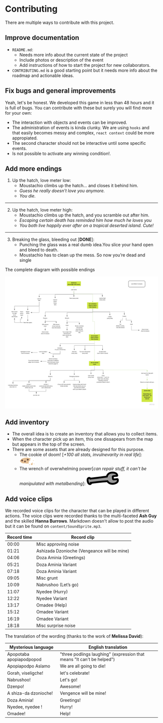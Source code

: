 # Contributing

There are multiple ways to contribute with this project.

## Improve documentation

- `README.md`:
  - Needs more info about the current state of the project
  - Include photos or description of the event
  - Add instructions of how to start the project for new collaborators.
- `CONTRIBUTING.md` is a good starting point but it needs more info about the roadmap and actionable ideas.

## Fix bugs and general improvements

Yeah, let's be honest. We developed this game in less than 48 hours and it is full of bugs. You can contribute with these but surely you will find more for your own:

- The interaction with objects and events can be improved.
- The administration of events is kinda clunky. We are using `hooks` and that easily becomes messy and complex, `react context` could be more appropiated.
- The second character should not be interactive until some specific events.
- Is not possible to activate any winning condition!.

## Add more endings

1. Up the hatch, love meter low:
   - Moustachio climbs up the hatch... and closes it behind him.
   - _Guess he really doesn’t love you anymore._
   - _You die._

---

2. Up the hatch, love meter high:
   - Moustachio climbs up the hatch, and you scramble out after him.
   - _Escaping certain death has reminded him how much he loves you_
   - _You both live happily ever after on a tropical deserted island. Cute!_

---

3. Breaking the glass, bleeding out [**DONE**]:
   - Punching the glass was a real dumb idea.You slice your hand open and bleed to death.
   - Moustachio has to clean up the mess. So now you’re dead and single

The complete diagram with possible endings

![Ending Diagram](content/ending-diagram.jpg)

## Add inventory

- The overall idea is to create an inventory that allows you to collect items.
- When the character pick up an item, this one dissapears from the map but appears in the top of the screen.
- There are some assets that are already designed for this purpose.
  - The cookie of doom! [*+100 all stats, invulnevarity in real life*]: ![Single cookie](content/Single_Cookie.svg)
  - The wrench of overwhelming power[*can repair stuff, it can't be manipulated with metalbending*]: ![Wrench](content/Wrench.svg)

## Add voice clips

We recorded voice clips for the character that can be played in different actions. The voice clips were recorded thanks to the multi-faceted **Ash Guy** and the skilled **Hanna Burrows**. Markdown doesn't allow to post the audio but it can be found on `content/SoundSprite.mp3`.

| Record time | Record clip                                 |
| ----------- | ------------------------------------------- |
| 00:00       | Misc approving noise                        |
| 01:21       | Ashizada Dzonioche (Vengeance will be mine) |
| 04:06       | Doza Aminia (Greetings)                     |
| 05:21       | Doza Aminia Variant                         |
| 07:18       | Doza Aminia Variant                         |
| 09:05       | Misc grunt                                  |
| 10:09       | Nabrushoo (Let’s go)                        |
| 11:07       | Nyedee (Hurry)                              |
| 12:22       | Nyedee Variant                              |
| 13:17       | Omadee (Help)                               |
| 15:12       | Omadee Variant                              |
| 16:19       | Omadee Variant                              |
| 18:18       | Misc surprise noise                         |

The translation of the wording (thanks to the work of **Melissa David**):

| Mysterious language      | English translation                                                    |
| ------------------------ | ---------------------------------------------------------------------- |
| Apopotaba apopiapodpopod | "three podlings laughing" (expression that means "It can't be helped") |
| Apopiapodpo Aslamo       | We are all going to die!                                               |
| Gorah, viseligche!       | let's celebrate!                                                       |
| Nabrushoo!               | Let's go!                                                              |
| Dzenpo!                  | Awesome!                                                               |
| A shiza-da dzonioche!    | Vengence will be mine!                                                 |
| Doza Aminia!             | Greetings!                                                             |
| Nyedee, nyedee !         | Hurry!                                                                 |
| Omadee!                  | Help!                                                                  |
